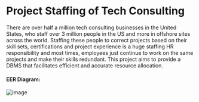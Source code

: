 # Project Staffing of Tech Consulting

There are over half a million tech consulting businesses in the United States, who staff over 3 million people in the US and more in offshore sites across the world. Staffing these people to correct projects based on their skill sets, certifications and project experience is a huge staffing HR responsibility and most times, employees just continue to work on the same projects and make their skills redundant. This project aims to provide a DBMS that facilitates efficient and accurate resource allocation. 
#### EER Diagram:
![image](https://github.com/deepikasai-mettu/Project_Staffing_of_Tech_Consulting/assets/161874594/07cd119a-6b4d-4bd6-8cc2-fea576395e57)
